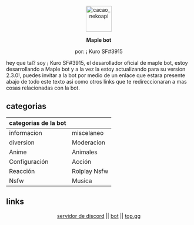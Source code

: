 <div align="center">
  <p><a href="https://discord.gg/PKGhvUKaQN"><img src="https://media.discordapp.net/attachments/809089744574611507/855990674046582794/1624150826097.png?width=322&height=461" width="70" alt="cacao_nekoapi" /></a></p>
  <p><b>Maple bot</b></p>
  <p>por: ¡ Kuro SF#3915</p>
</div>

hey que tal? soy ¡ Kuro SF#3915, el desarollador oficial de maple bot, estoy desarrollando a Maple bot y a la vez la estoy actualizando para su version 2.3.0!, puedes invitar a la bot por medio de un enlace que estara
presente abajo de todo este texto asi como otros links que te redireccionaran a mas cosas relacionadas con la bot.
## categorias

| categorias de la bot |              |
| -------------------- | ------------ |
| informacion          | miscelaneo   |
| diversion            | Moderacion   |
| Anime                | Animales     |
| Configuración        | Acción       |
| Reacción             | Rolplay Nsfw |
| Nsfw                 | Musica       |

## links

<p align="center"><a href="https://discord.gg/PKGhvUKaQN">servidor de discord</a> ||
<a href="https://discord.com/api/oauth2/authorize?client_id=821452429409124451&permissions=1238334041302&scope=bot%20applications.commands">bot</a> ||
<a href="https://top.gg/bot/821452429409124451">top.gg</a>
</p>